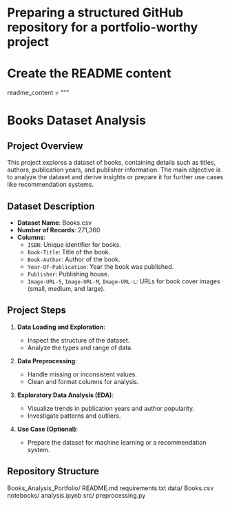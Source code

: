 # Preparing a structured GitHub repository for a portfolio-worthy project

# Create the README content
readme_content = """
# Books Dataset Analysis

## Project Overview

This project explores a dataset of books, containing details such as titles, authors, publication years, and publisher information. The main objective is to analyze the dataset and derive insights or prepare it for further use cases like recommendation systems.

## Dataset Description

- **Dataset Name**: Books.csv
- **Number of Records**: 271,360
- **Columns**:
  - `ISBN`: Unique identifier for books.
  - `Book-Title`: Title of the book.
  - `Book-Author`: Author of the book.
  - `Year-Of-Publication`: Year the book was published.
  - `Publisher`: Publishing house.
  - `Image-URL-S`, `Image-URL-M`, `Image-URL-L`: URLs for book cover images (small, medium, and large).

## Project Steps

1. **Data Loading and Exploration**:
   - Inspect the structure of the dataset.
   - Analyze the types and range of data.

2. **Data Preprocessing**:
   - Handle missing or inconsistent values.
   - Clean and format columns for analysis.

3. **Exploratory Data Analysis (EDA)**:
   - Visualize trends in publication years and author popularity.
   - Investigate patterns and outliers.

4. **Use Case (Optional)**:
   - Prepare the dataset for machine learning or a recommendation system.

## Repository Structure

Books_Analysis_Portfolio/
    README.md
    requirements.txt
    data/
        Books.csv
    notebooks/
        analysis.ipynb
    src/
        preprocessing.py
